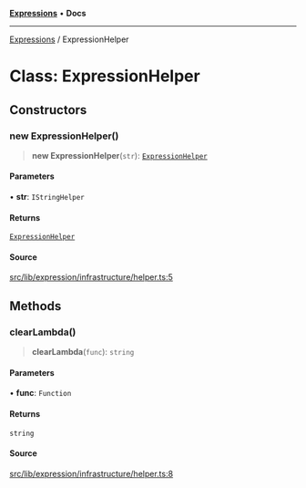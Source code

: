 [**Expressions**](../README.md) • **Docs**

***

[Expressions](../README.md) / ExpressionHelper

# Class: ExpressionHelper

## Constructors

### new ExpressionHelper()

> **new ExpressionHelper**(`str`): [`ExpressionHelper`](ExpressionHelper.md)

#### Parameters

• **str**: `IStringHelper`

#### Returns

[`ExpressionHelper`](ExpressionHelper.md)

#### Source

[src/lib/expression/infrastructure/helper.ts:5](https://github.com/data7expressions/3xpr/blob/7acee0c2886cdd6f6b6d4a83a1fd843738c9d027/src/lib/expression/infrastructure/helper.ts#L5)

## Methods

### clearLambda()

> **clearLambda**(`func`): `string`

#### Parameters

• **func**: `Function`

#### Returns

`string`

#### Source

[src/lib/expression/infrastructure/helper.ts:8](https://github.com/data7expressions/3xpr/blob/7acee0c2886cdd6f6b6d4a83a1fd843738c9d027/src/lib/expression/infrastructure/helper.ts#L8)
